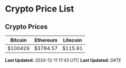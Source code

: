# Crypto Price List

## Crypto Prices
| Bitcoin | Ethereum | Litecoin |
| ------- | -------- | -------- |
| $100429 | $3784.57 | $115.91 |
**Last Updated:** 2024-12-11 17:43 UTC
**Last Updated:** $DATE$

